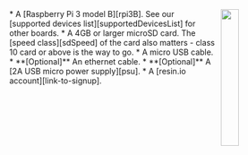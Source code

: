 <img style="float: right;padding-left: 10px;" src="/img/raspberrypi/raspberrypi.jpg" width="25%">
* A [Raspberry Pi 3 model B][rpi3B]. See our [supported devices list][supportedDevicesList] for other boards.
* A 4GB or larger microSD card. The [speed class][sdSpeed] of the card also matters - class 10 card or above is the way to go.
* A micro USB cable.
* **[Optional]** An ethernet cable.
* **[Optional]** A [2A USB micro power supply][psu].
* A [resin.io account][link-to-signup].

[rpi3B]:https://www.raspberrypi.org/products/raspberry-pi-3-model-b/
[psu]:https://www.raspberrypi.org/products/universal-power-supply/

[sdSpeed]:https://en.wikipedia.org/wiki/Secure_Digital#Speed_class_rating
[wifiAdapters]:/hardware/wifi-dongles/
[supportedDevicesList]:/hardware/devices/

[link-to-signup]:dashboard.resin.io/signup
